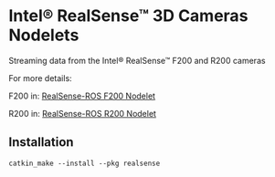 # Intel&reg; RealSense&trade; 3D Cameras Nodelets

Streaming data from the Intel&reg; RealSense&trade; F200 and R200 cameras

For more details:

F200 in: [RealSense-ROS F200 Nodelet](doc/RealSense-ROS-F200-nodelet.md)

R200 in: [RealSense-ROS R200 Nodelet](doc/RealSense-ROS-R200-nodelet.md)

## Installation

```
catkin_make --install --pkg realsense
```
